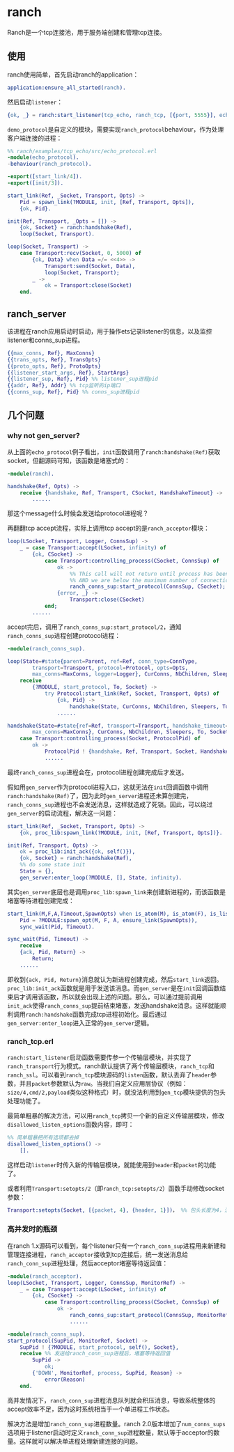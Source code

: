 # ranch

Ranch是一个tcp连接池，用于服务端创建和管理tcp连接。

## 使用

ranch使用简单，首先启动ranch的application：

```erlang
application:ensure_all_started(ranch).
```

然后启动`listener`：
```erlang
{ok, _} = ranch:start_listener(tcp_echo, ranch_tcp, [{port, 5555}], echo_protocol, []).
```

`demo_protocol`是自定义的模块，需要实现`ranch_protocol`behaviour，作为处理客户端连接的进程：
```erlang
%% ranch/examples/tcp_echo/src/echo_protocol.erl
-module(echo_protocol).
-behaviour(ranch_protocol).

-export([start_link/4]).
-export([init/3]).

start_link(Ref, _Socket, Transport, Opts) ->
	Pid = spawn_link(?MODULE, init, [Ref, Transport, Opts]),
	{ok, Pid}.

init(Ref, Transport, _Opts = []) ->
	{ok, Socket} = ranch:handshake(Ref),
	loop(Socket, Transport).

loop(Socket, Transport) ->
	case Transport:recv(Socket, 0, 5000) of
		{ok, Data} when Data =/= <<4>> ->
			Transport:send(Socket, Data),
			loop(Socket, Transport);
		_ ->
			ok = Transport:close(Socket)
	end.
```


## ranch_server

该进程在ranch应用启动时启动，用于操作ets记录listener的信息，以及监控listener和conns_sup进程。

```erlang
{{max_conns, Ref}, MaxConns}
{{trans_opts, Ref}, TransOpts}
{{proto_opts, Ref}, ProtoOpts}
{{listener_start_args, Ref}, StartArgs}
{{listener_sup, Ref}, Pid} %% listener_sup进程pid
{{addr, Ref}, Addr} %% tcp监听的ip端口
{{conns_sup, Ref}, Pid} %% conns_sup进程pid
```


## 几个问题

### why not gen_server?

从上面的`echo_protocol`例子看出，`init`函数调用了`ranch:handshake(Ref)`获取socket，但翻源码可知，该函数是堵塞式的：
```erlang
-module(ranch).

handshake(Ref, Opts) ->
	receive {handshake, Ref, Transport, CSocket, HandshakeTimeout} ->
        ......
```
那这个message什么时候会发送给protocol进程呢？

再翻翻tcp accept流程，实际上调用tcp accept的是`ranch_acceptor`模块：
```erlang
loop(LSocket, Transport, Logger, ConnsSup) ->
	_ = case Transport:accept(LSocket, infinity) of
		{ok, CSocket} ->
			case Transport:controlling_process(CSocket, ConnsSup) of
				ok ->
					%% This call will not return until process has been started
					%% AND we are below the maximum number of connections.
					ranch_conns_sup:start_protocol(ConnsSup, CSocket);
				{error, _} ->
					Transport:close(CSocket)
			end;
        ......
```

accept完后，调用了`ranch_conns_sup:start_protocol/2`，通知`ranch_conns_sup`进程创建protocol进程：
```erlang
-module(ranch_conns_sup).

loop(State=#state{parent=Parent, ref=Ref, conn_type=ConnType,
		transport=Transport, protocol=Protocol, opts=Opts,
		max_conns=MaxConns, logger=Logger}, CurConns, NbChildren, Sleepers) ->
	receive
		{?MODULE, start_protocol, To, Socket} ->
			try Protocol:start_link(Ref, Socket, Transport, Opts) of
				{ok, Pid} ->
					handshake(State, CurConns, NbChildren, Sleepers, To, Socket, Pid, Pid);
                ......

handshake(State=#state{ref=Ref, transport=Transport, handshake_timeout=HandshakeTimeout,
		max_conns=MaxConns}, CurConns, NbChildren, Sleepers, To, Socket, SupPid, ProtocolPid) ->
	case Transport:controlling_process(Socket, ProtocolPid) of
		ok ->
			ProtocolPid ! {handshake, Ref, Transport, Socket, HandshakeTimeout},
            ......
```

最终`ranch_conns_sup`进程会在，protocol进程创建完成后才发送。

假如用`gen_server`作为protocol进程入口，这就无法在`init`回调函数中调用`ranch:handshake(Ref)`了，因为此时`gen_server`进程还未算创建完，`ranch_conns_sup`进程也不会发送消息，这样就造成了死锁。因此，可以绕过`gen_server`的启动流程，解决这一问题：
```erlang
start_link(Ref, _Socket, Transport, Opts) ->
	{ok, proc_lib:spawn_link(?MODULE, init, [Ref, Transport, Opts])}.

init(Ref, Transport, Opts) ->
    ok = proc_lib:init_ack({ok, self()}),
	{ok, Socket} = ranch:handshake(Ref),
    %% do some state init
    State = {},
    gen_server:enter_loop(?MODULE, [], State, infinity).
```

其实`gen_server`底层也是调用`proc_lib:spawn_link`来创建新进程的，而该函数是堵塞等待进程创建完成：
```erlang
start_link(M,F,A,Timeout,SpawnOpts) when is_atom(M), is_atom(F), is_list(A) ->
    Pid = ?MODULE:spawn_opt(M, F, A, ensure_link(SpawnOpts)),
    sync_wait(Pid, Timeout).

sync_wait(Pid, Timeout) ->
    receive
	{ack, Pid, Return} ->
	    Return;
    ......
```

即收到`{ack, Pid, Return}`消息就认为新进程创建完成，然后`start_link`返回。`proc_lib:init_ack`函数就是用于发送该消息。而`gen_server`是在`init`回调函数结束后才调用该函数，所以就会出现上述的问题。那么，可以通过提前调用`init_ack`使得`ranch_conns_sup`提前结束堵塞，发送handshake消息。这样就能顺利调用`ranch:handshake`函数完成tcp进程初始化。最后通过`gen_server:enter_loop`进入正常的`gen_server`逻辑。

### ranch_tcp.erl

`ranch:start_listener`启动函数需要传参一个传输层模块，并实现了`ranch_transport`行为模式。ranch默认提供了两个传输层模块，`ranch_tcp`和`ranch_ssl`。可以看到`ranch_tcp`模块源码的`listen`函数，默认丢弃了`header`参数，并且`packet`参数默认为`raw`。当我们自定义应用层协议（例如：`size/4,cmd/2,payload`类似这种格式）时，就没法利用到`gen_tcp`模块提供的包头处理功能了。

最简单粗暴的解决方法，可以用`ranch_tcp`拷贝一个新的自定义传输层模块，修改`disallowed_listen_options`函数内容，即可：

```erlang
%% 简单粗暴把所有选项都去掉
disallowed_listen_options() ->
	[].
```

这样启动`listener`时传入新的传输层模块，就能使用到`header`和`packet`的功能了。

或者利用`Transport:setopts/2`（即`ranch_tcp:setopts/2`）函数手动修改socket参数：

```erlang
Transport:setopts(Socket, [{packet, 4}, {header, 1}])， %% 包头长度为4，消息头1字节
```



### 高并发时的瓶颈

在ranch 1.x源码可以看到，每个listener只有一个`ranch_conn_sup`进程用来新建和管理连接进程，`ranch_acceptor`接收到tcp连接后，统一发送消息给`ranch_conn_sup`进程处理，然后acceptor堵塞等待返回值：

```erlang
-module(ranch_acceptor).
loop(LSocket, Transport, Logger, ConnsSup, MonitorRef) ->
	_ = case Transport:accept(LSocket, infinity) of
		{ok, CSocket} ->
			case Transport:controlling_process(CSocket, ConnsSup) of
				ok ->
					ranch_conns_sup:start_protocol(ConnsSup, MonitorRef, CSocket);
                	......

-module(ranch_conns_sup).
start_protocol(SupPid, MonitorRef, Socket) ->
	SupPid ! {?MODULE, start_protocol, self(), Socket},
	receive %% 发送给ranch_conn_sup进程后，堵塞等待返回值
		SupPid ->
			ok;
		{'DOWN', MonitorRef, process, SupPid, Reason} ->
			error(Reason)
	end.
```

高并发情况下，`ranch_conn_sup`进程消息队列就会积压消息，导致系统整体的accept效率不足，因为这时系统相当于一个单进程工作状态。

解决方法是增加`ranch_conn_sup`进程数量。ranch 2.0版本增加了`num_conns_sups`选项用于listener启动时定义`ranch_conn_sup`进程数量，默认等于acceptor的数量。这样就可以解决单进程处理新建连接的问题。